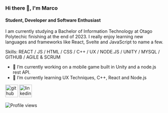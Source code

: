 ### Hi there 👋, I'm Marco
#### Student, Developer and Software Enthusiast 
I am currently studying a Bachelor of Information Technology at Otago Polytechic finishing at the end of 2023. I really enjoy learning new languages and frameworks like React, Svelte and JavaScript to name a few.

Skills: REACT / JS / HTML / CSS / C++ / UX / NODE.JS / UNITY / MYSQL / GITHUB / AGILE & SCRUM

- 🔭 I’m currently working on a mobile game built in Unity and  a node.js rest API. 
- 🌱 I’m currently learning UX Techniques, C++, React and Node.js 


[<img src='https://cdn.jsdelivr.net/npm/simple-icons@3.0.1/icons/github.svg' alt='github' height='40'>](https://github.com/marcokoen)  [<img src='https://cdn.jsdelivr.net/npm/simple-icons@3.0.1/icons/linkedin.svg' alt='linkedin' height='40'>](https://www.linkedin.com/in/marco-koen-68b96a1a1/)  

![Profile views](https://gpvc.arturio.dev/marcokoen)  


